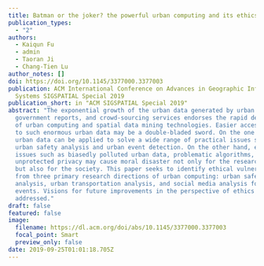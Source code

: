 ```yaml
---
title: Batman or the joker? the powerful urban computing and its ethics issues
publication_types:
  - "2"
authors:
  - Kaiqun Fu
  - admin
  - Taoran Ji
  - Chang-Tien Lu
author_notes: []
doi: https://doi.org/10.1145/3377000.3377003
publication: ACM International Conference on Advances in Geographic Information
  Systems SIGSPATIAL Special 2019
publication_short: in "ACM SIGSPATIAL Special 2019"
abstract: "The exponential growth of the urban data generated by urban sensors,
  government reports, and crowd-sourcing services endorses the rapid development
  of urban computing and spatial data mining technologies. Easier accessibility
  to such enormous urban data may be a double-bladed sword. On the one hand,
  urban data can be applied to solve a wide range of practical issues such as
  urban safety analysis and urban event detection. On the other hand, ethical
  issues such as biasedly polluted urban data, problematic algorithms, and
  unprotected privacy may cause moral disaster not only for the research fields
  but also for the society. This paper seeks to identify ethical vulnerabilities
  from three primary research directions of urban computing: urban safety
  analysis, urban transportation analysis, and social media analysis for urban
  events. Visions for future improvements in the perspective of ethics are
  addressed."
draft: false
featured: false
image:
  filename: https://dl.acm.org/doi/abs/10.1145/3377000.3377003
  focal_point: Smart
  preview_only: false
date: 2019-09-25T01:01:18.705Z
---
```

